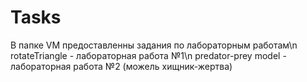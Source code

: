 # Tasks

В папке VM предоставленны задания по лабораторным работам\n
rotateTriangle - лабораторная работа №1\n
predator-prey model - лабораторная работа №2 (можель хищник-жертва)
